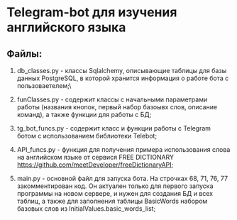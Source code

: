Telegram-bot для изучения английского языка
=
Файлы:
-
1. db_classes.py - классы Sqlalchemy, описывающие таблицы для базы данных PostgreSQL, в которой хранится информация о работе бота с пользоваетелем;\

2. funClasses.py - содержит классы с начальными параметрами работы (названия кнопок, первый набор базоывх слов, описание команд), а также функции для работы с БД;
3. tg_bot_funcs.py - содержит класс и функции работы c Telegram ботом с использованием библиотеки Telebot;
4. API_funcs.py - функция для получения примера использования слова на английском языке от сервися FREE DICTIONARY https://github.com/meetDeveloper/freeDictionaryAPI;
5. main.py - основной файл для запуска бота. На строчках 68, 71, 76, 77 закомментирован код. Он актуален только для первого запуска программы на новом сервере, и нужен для создания БД и всех таблиц, а также для заполнения таблицы BasicWords набором базовых слов из InitialValues.basic_words_list;
